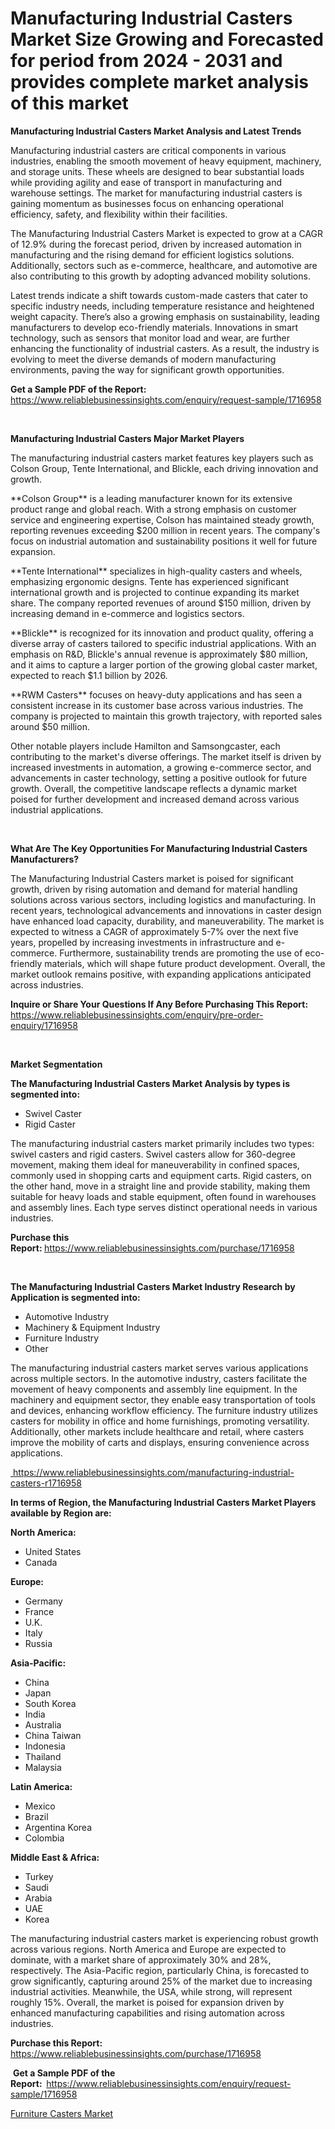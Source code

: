 <p><h1>Manufacturing Industrial Casters Market Size Growing and Forecasted for period from 2024 - 2031 and provides complete market analysis of this market</h1></p><p><strong>Manufacturing Industrial Casters Market Analysis and Latest Trends</strong></p>
<p><p>Manufacturing industrial casters are critical components in various industries, enabling the smooth movement of heavy equipment, machinery, and storage units. These wheels are designed to bear substantial loads while providing agility and ease of transport in manufacturing and warehouse settings. The market for manufacturing industrial casters is gaining momentum as businesses focus on enhancing operational efficiency, safety, and flexibility within their facilities.</p><p>The Manufacturing Industrial Casters Market is expected to grow at a CAGR of 12.9% during the forecast period, driven by increased automation in manufacturing and the rising demand for efficient logistics solutions. Additionally, sectors such as e-commerce, healthcare, and automotive are also contributing to this growth by adopting advanced mobility solutions.</p><p>Latest trends indicate a shift towards custom-made casters that cater to specific industry needs, including temperature resistance and heightened weight capacity. There’s also a growing emphasis on sustainability, leading manufacturers to develop eco-friendly materials. Innovations in smart technology, such as sensors that monitor load and wear, are further enhancing the functionality of industrial casters. As a result, the industry is evolving to meet the diverse demands of modern manufacturing environments, paving the way for significant growth opportunities.</p></p>
<p><strong>Get a Sample PDF of the Report:&nbsp;</strong> <a href="https://www.reliablebusinessinsights.com/enquiry/request-sample/1716958?utm_campaign=60&utm_medium=2&utm_source=Github&utm_content=ia&utm_term=28122024&utm_id=manufacturing-industrial-casters">https://www.reliablebusinessinsights.com/enquiry/request-sample/1716958</a></p>
<p>&nbsp;</p>
<p><strong>Manufacturing Industrial Casters Major Market Players</strong></p>
<p><p>The manufacturing industrial casters market features key players such as Colson Group, Tente International, and Blickle, each driving innovation and growth. </p><p>**Colson Group** is a leading manufacturer known for its extensive product range and global reach. With a strong emphasis on customer service and engineering expertise, Colson has maintained steady growth, reporting revenues exceeding $200 million in recent years. The company's focus on industrial automation and sustainability positions it well for future expansion.</p><p>**Tente International** specializes in high-quality casters and wheels, emphasizing ergonomic designs. Tente has experienced significant international growth and is projected to continue expanding its market share. The company reported revenues of around $150 million, driven by increasing demand in e-commerce and logistics sectors.</p><p>**Blickle** is recognized for its innovation and product quality, offering a diverse array of casters tailored to specific industrial applications. With an emphasis on R&D, Blickle's annual revenue is approximately $80 million, and it aims to capture a larger portion of the growing global caster market, expected to reach $1.1 billion by 2026.</p><p>**RWM Casters** focuses on heavy-duty applications and has seen a consistent increase in its customer base across various industries. The company is projected to maintain this growth trajectory, with reported sales around $50 million.</p><p>Other notable players include Hamilton and Samsongcaster, each contributing to the market's diverse offerings. The market itself is driven by increased investments in automation, a growing e-commerce sector, and advancements in caster technology, setting a positive outlook for future growth. Overall, the competitive landscape reflects a dynamic market poised for further development and increased demand across various industrial applications.</p></p>
<p>&nbsp;</p>
<p><strong>What Are The Key Opportunities For Manufacturing Industrial Casters Manufacturers?</strong></p>
<p><p>The Manufacturing Industrial Casters market is poised for significant growth, driven by rising automation and demand for material handling solutions across various sectors, including logistics and manufacturing. In recent years, technological advancements and innovations in caster design have enhanced load capacity, durability, and maneuverability. The market is expected to witness a CAGR of approximately 5-7% over the next five years, propelled by increasing investments in infrastructure and e-commerce. Furthermore, sustainability trends are promoting the use of eco-friendly materials, which will shape future product development. Overall, the market outlook remains positive, with expanding applications anticipated across industries.</p></p>
<p><strong>Inquire or Share Your Questions If Any Before Purchasing This Report:</strong> <a href="https://www.reliablebusinessinsights.com/enquiry/pre-order-enquiry/1716958?utm_campaign=60&utm_medium=2&utm_source=Github&utm_content=ia&utm_term=28122024&utm_id=manufacturing-industrial-casters">https://www.reliablebusinessinsights.com/enquiry/pre-order-enquiry/1716958</a></p>
<p>&nbsp;</p>
<p><strong>Market Segmentation</strong></p>
<p><strong>The Manufacturing Industrial Casters Market Analysis by types is segmented into:</strong></p>
<p><ul><li>Swivel Caster</li><li>Rigid Caster</li></ul></p>
<p><p>The manufacturing industrial casters market primarily includes two types: swivel casters and rigid casters. Swivel casters allow for 360-degree movement, making them ideal for maneuverability in confined spaces, commonly used in shopping carts and equipment carts. Rigid casters, on the other hand, move in a straight line and provide stability, making them suitable for heavy loads and stable equipment, often found in warehouses and assembly lines. Each type serves distinct operational needs in various industries.</p></p>
<p><strong>Purchase this Report:&nbsp;</strong><a href="https://www.reliablebusinessinsights.com/purchase/1716958?utm_campaign=60&utm_medium=2&utm_source=Github&utm_content=ia&utm_term=28122024&utm_id=manufacturing-industrial-casters">https://www.reliablebusinessinsights.com/purchase/1716958</a></p>
<p>&nbsp;</p>
<p><strong>The Manufacturing Industrial Casters Market Industry Research by Application is segmented into:</strong></p>
<p><ul><li>Automotive Industry</li><li>Machinery & Equipment Industry</li><li>Furniture Industry</li><li>Other</li></ul></p>
<p><p>The manufacturing industrial casters market serves various applications across multiple sectors. In the automotive industry, casters facilitate the movement of heavy components and assembly line equipment. In the machinery and equipment sector, they enable easy transportation of tools and devices, enhancing workflow efficiency. The furniture industry utilizes casters for mobility in office and home furnishings, promoting versatility. Additionally, other markets include healthcare and retail, where casters improve the mobility of carts and displays, ensuring convenience across applications.</p></p>
<p><a href="https://www.reliablebusinessinsights.com/manufacturing-industrial-casters-r1716958?utm_campaign=60&utm_medium=2&utm_source=Github&utm_content=ia&utm_term=28122024&utm_id=manufacturing-industrial-casters">&nbsp;https://www.reliablebusinessinsights.com/manufacturing-industrial-casters-r1716958</a></p>
<p><strong>In terms of Region, the Manufacturing Industrial Casters Market Players available by Region are:</strong></p>
<p>
    <p> <strong> North America: </strong>
        <ul>
            <li>United States</li>
            <li>Canada</li>
        </ul>
        </p> 
    <p> <strong> Europe: </strong>
        <ul>
            <li>Germany</li>
            <li>France</li>
            <li>U.K.</li>
            <li>Italy</li>
            <li>Russia</li>
        </ul>
        </p> 
    <p> <strong> Asia-Pacific: </strong>
        <ul>
            <li>China</li>
            <li>Japan</li>
            <li>South Korea</li>
            <li>India</li>
            <li>Australia</li>
            <li>China Taiwan</li>
            <li>Indonesia</li>
            <li>Thailand</li>
            <li>Malaysia</li>
        </ul>
        </p> 
    <p> <strong> Latin America: </strong>
        <ul>
            <li>Mexico</li>
            <li>Brazil</li>
            <li>Argentina Korea</li>
            <li>Colombia</li>
        </ul>
        </p> 
    <p> <strong> Middle East & Africa: </strong>
        <ul>
            <li>Turkey</li>
            <li>Saudi</li>
            <li>Arabia</li>
            <li>UAE</li>
            <li>Korea</li>
        </ul>
    </p>
    </p>
<p><p>The manufacturing industrial casters market is experiencing robust growth across various regions. North America and Europe are expected to dominate, with a market share of approximately 30% and 28%, respectively. The Asia-Pacific region, particularly China, is forecasted to grow significantly, capturing around 25% of the market due to increasing industrial activities. Meanwhile, the USA, while strong, will represent roughly 15%. Overall, the market is poised for expansion driven by enhanced manufacturing capabilities and rising automation across industries.</p></p>
<p><strong>Purchase this Report: </strong><a href="https://www.reliablebusinessinsights.com/purchase/1716958?utm_campaign=60&utm_medium=2&utm_source=Github&utm_content=ia&utm_term=28122024&utm_id=manufacturing-industrial-casters">https://www.reliablebusinessinsights.com/purchase/1716958</a></p>
<p>&nbsp;<strong>Get a Sample PDF of the Report:&nbsp;&nbsp;</strong><a href="https://www.reliablebusinessinsights.com/enquiry/request-sample/1716958?utm_campaign=60&utm_medium=2&utm_source=Github&utm_content=ia&utm_term=28122024&utm_id=manufacturing-industrial-casters">https://www.reliablebusinessinsights.com/enquiry/request-sample/1716958</a></p>
<p><strong></strong></p>
<p><p><a href="https://github.com/carendesrochers299/Market-Research-Report-List-1/blob/main/furniture-casters-market.md?utm_campaign=60&utm_medium=2&utm_source=Github&utm_content=ia&utm_term=28122024&utm_id=manufacturing-industrial-casters">Furniture Casters Market</a></p></p>